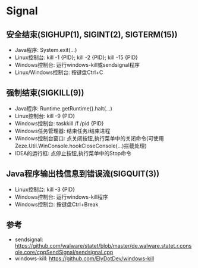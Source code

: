 # Signal

## 安全结束(SIGHUP(1), SIGINT(2), SIGTERM(15))
* Java程序: System.exit(...)
* Linux控制台: kill -1 {PID}; kill -2 {PID}; kill -15 {PID}
* Windows控制台: 运行windows-kill或sendsignal程序
* Linux/Windows控制台: 按键盘Ctrl+C

## 强制结束(SIGKILL(9))
* Java程序: Runtime.getRuntime().halt(...)
* Linux控制台: kill -9 {PID}
* Windows控制台: taskkill /f /pid {PID}
* Windows任务管理器: 结束任务/结束进程
* Windows控制台窗口: 点关闭按钮,执行菜单中的关闭命令(可使用Zeze.Util.WinConsole.hookCloseConsole(...)拦截处理)
* IDEA的运行框: 点停止按钮,执行菜单中的Stop命令

## Java程序输出栈信息到错误流(SIGQUIT(3))
* Linux控制台: kill -3 {PID}
* Windows控制台: 运行windows-kill程序
* Windows控制台: 按键盘Ctrl+Break

## 参考
* sendsignal: https://github.com/walware/statet/blob/master/de.walware.statet.r.console.core/cppSendSignal/sendsignal.cpp
* windows-kill: https://github.com/ElyDotDev/windows-kill
